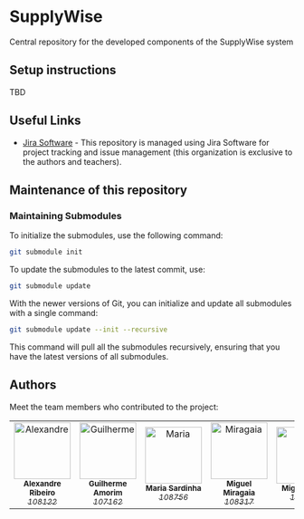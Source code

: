 # SupplyWise
Central repository for the developed components of the SupplyWise system

## Setup instructions
TBD

## Useful Links

- [Jira Software](https://supplywise.atlassian.net/jira/projects) - This repository is managed using Jira Software for project tracking and issue management (this organization is exclusive to the authors and teachers).

## Maintenance of this repository

### Maintaining Submodules

To initialize the submodules, use the following command:
```sh
git submodule init
```

To update the submodules to the latest commit, use:
```sh
git submodule update
```

With the newer versions of Git, you can initialize and update all submodules with a single command:
```sh
git submodule update --init --recursive
```

This command will pull all the submodules recursively, ensuring that you have the latest versions of all submodules.


## Authors
Meet the team members who contributed to the project:

<!-- ALL-CONTRIBUTORS-LIST:START - Do not remove or modify this section -->
<!-- prettier-ignore-start -->
<!-- markdownlint-disable -->
<table>
  <tr>
    <td align="center">
        <a href="https://github.com/Sytuz">
            <img src="https://avatars0.githubusercontent.com/Sytuz?v=3" width="100px;" alt="Alexandre"/>
            <br />
            <sub>
                <b>Alexandre Ribeiro</b>
                <br>
                <i>108122</i>
            </sub>
        </a>
    </td>
    <td align="center">
        <a href="https://github.com/GuiAmorim03">
            <img src="https://avatars0.githubusercontent.com/GuiAmorim03?v=3" width="100px;" alt="Guilherme"/>
            <br />
            <sub>
                <b>Guilherme Amorim</b>
                <br>
                <i>107162</i>
            </sub>
        </a>
    </td>
    <td align="center">
        <a href="https://github.com/mariiajoao">
            <img src="https://avatars0.githubusercontent.com/mariiajoao?v=3" width="100px;" alt="Maria"/>
            <br />
            <sub>
                <b>Maria Sardinha</b>
                <br>
                <i>108756</i>
            </sub>
        </a>
    </td>
    <td align="center">
        <a href="https://github.com/Miragaia">
            <img src="https://avatars0.githubusercontent.com/Miragaia?v=3" width="100px;" alt="Miragaia"/>
            <br />
            <sub>
                <b>Miguel Miragaia</b>
                <br>
                <i>108317</i>
            </sub>
        </a>
    </td>
    <td align="center">
        <a href="https://github.com/miguel-silva48">
            <img src="https://avatars0.githubusercontent.com/miguel-silva48?v=3" width="100px;" alt="Miguel"/>
            <br />
            <sub>
                <b>Miguel Pinto</b>
                <br>
                <i>107449</i>
            </sub>
        </a>
    </td>
  </tr>
</table>
